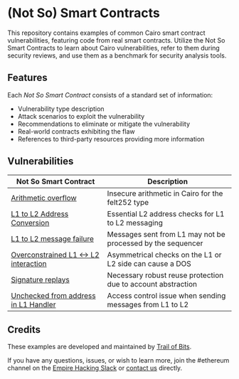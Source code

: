 # (Not So) Smart Contracts

This repository contains examples of common Cairo smart contract vulnerabilities, featuring code from real smart contracts. Utilize the Not So Smart Contracts to learn about Cairo vulnerabilities, refer to them during security reviews, and use them as a benchmark for security analysis tools.

## Features

Each _Not So Smart Contract_ consists of a standard set of information:

- Vulnerability type description
- Attack scenarios to exploit the vulnerability
- Recommendations to eliminate or mitigate the vulnerability
- Real-world contracts exhibiting the flaw
- References to third-party resources providing more information

## Vulnerabilities

| Not So Smart Contract                                                        | Description                                                  |
| ---------------------------------------------------------------------------- | ------------------------------------------------------------ |
| [Arithmetic overflow](arithmetic_overflow)                                   | Insecure arithmetic in Cairo for the felt252 type            |
| [L1 to L2 Address Conversion](L1_to_L2_address_conversion)                   | Essential L2 address checks for L1 to L2 messaging           |
| [L1 to L2 message failure](l1_to_l2_message_failure)                         | Messages sent from L1 may not be processed by the sequencer  |
| [Overconstrained L1 <-> L2 interaction](overconstrained_l1_l2_interaction)   | Asymmetrical checks on the L1 or L2 side can cause a DOS     |
| [Signature replays](replay_protection)                                       | Necessary robust reuse protection due to account abstraction |
| [Unchecked from address in L1 Handler](unchecked_from_address_in_l1_handler) | Access control issue when sending messages from L1 to L2     |

## Credits

These examples are developed and maintained by [Trail of Bits](https://www.trailofbits.com/).

If you have any questions, issues, or wish to learn more, join the #ethereum channel on the [Empire Hacking Slack](https://slack.empirehacking.nyc/) or [contact us](https://www.trailofbits.com/contact/) directly.
